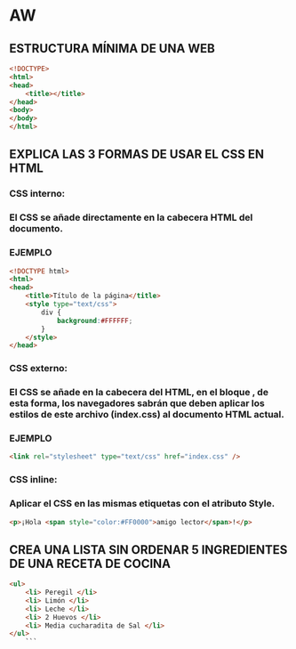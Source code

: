 # AW
## ESTRUCTURA MÍNIMA DE UNA WEB
```html
<!DOCTYPE>
<html>
<head>
	<title></title>
</head>
<body>
</body>
</html>
```
## EXPLICA LAS 3 FORMAS DE USAR EL CSS EN HTML
### CSS interno: 
### El CSS se añade directamente en la cabecera HTML del documento. 
### EJEMPLO
```html
<!DOCTYPE html>
<html>
<head>
    <title>Título de la página</title>
    <style type="text/css">
        div {
            background:#FFFFFF;
        }
    </style>
</head>
```
### CSS externo:
### El CSS se añade en la cabecera del HTML, en el bloque <head></head>, de esta forma, los navegadores sabrán que deben aplicar los estilos de este archivo (index.css) al documento HTML actual.
### EJEMPLO
```html
<link rel="stylesheet" type="text/css" href="index.css" />
```
### CSS inline:
### Aplicar el CSS en las mismas etiquetas con el atributo Style.
```html
<p>¡Hola <span style="color:#FF0000">amigo lector</span>!</p>
```
## CREA UNA LISTA SIN ORDENAR 5 INGREDIENTES DE UNA RECETA DE COCINA
```html
<ul>
	<li> Peregil </li>
	<li> Limón </li>
	<li> Leche </li>
	<li> 2 Huevos </li>
	<li> Media cucharadita de Sal </li>
</ul>	
	```

